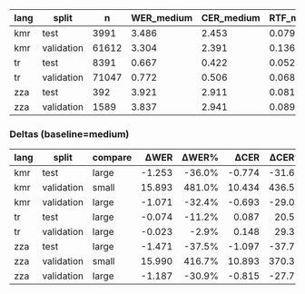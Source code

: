 | lang | split | n | WER_medium | CER_medium | RTF_medium | WER_small | CER_small | RTF_small | WER_large | CER_large | RTF_large |
|---|---|---|---|---|---|---|---|---|---|---|---|
| kmr | test | 3991 | 3.486 | 2.453 | 0.079 | - | - | - | 2.233 | 1.679 | 0.081 |
| kmr | validation | 61612 | 3.304 | 2.391 | 0.136 | 19.197 | 12.824 | 0.037 | 2.233 | 1.697 | 0.091 |
| tr | test | 8391 | 0.667 | 0.422 | 0.052 | - | - | - | 0.593 | 0.508 | 0.095 |
| tr | validation | 71047 | 0.772 | 0.506 | 0.068 | - | - | - | 0.749 | 0.655 | 0.103 |
| zza | test | 392 | 3.921 | 2.911 | 0.081 | - | - | - | 2.450 | 1.814 | 0.073 |
| zza | validation | 1589 | 3.837 | 2.941 | 0.089 | 19.827 | 13.835 | 0.037 | 2.650 | 2.127 | 0.115 |



### Deltas (baseline=medium)
| lang | split | compare | ΔWER | ΔWER% | ΔCER | ΔCER% | ΔRTF | ΔRTF% |
|---|---|---|---:|---:|---:|---:|---:|---:|
| kmr | test | large | -1.253 | -36.0% | -0.774 | -31.6% | 0.003 | 3.4% |
| kmr | validation | small | 15.893 | 481.0% | 10.434 | 436.5% | -0.100 | -73.2% |
| kmr | validation | large | -1.071 | -32.4% | -0.693 | -29.0% | -0.045 | -33.2% |
| tr | test | large | -0.074 | -11.2% | 0.087 | 20.5% | 0.044 | 84.1% |
| tr | validation | large | -0.023 | -2.9% | 0.148 | 29.3% | 0.035 | 52.0% |
| zza | test | large | -1.471 | -37.5% | -1.097 | -37.7% | -0.008 | -9.7% |
| zza | validation | small | 15.990 | 416.7% | 10.893 | 370.3% | -0.052 | -58.0% |
| zza | validation | large | -1.187 | -30.9% | -0.815 | -27.7% | 0.027 | 29.9% |
